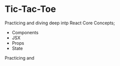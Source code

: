 # Tic-Tac-Toe

Practicing and diving deep intp React Core Concepts; 
- Components
- JSX
- Props
- State

Practicing and



